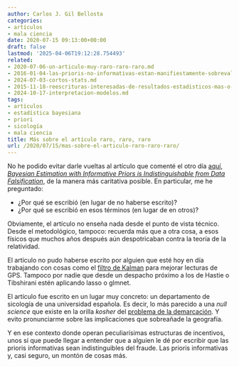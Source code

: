 ```yaml
---
author: Carlos J. Gil Bellosta
categories:
- artículos
- mala ciencia
date: 2020-07-15 09:13:00+00:00
draft: false
lastmod: '2025-04-06T19:12:28.754493'
related:
- 2020-07-06-un-articulo-muy-raro-raro-raro.md
- 2016-01-04-las-prioris-no-informativas-estan-manifiestamente-sobrevaloradas.md
- 2024-07-03-cortos-stats.md
- 2015-11-18-reescrituras-interesadas-de-resultados-estadisticos-mas-o-menos-conocidos.md
- 2024-10-17-interpretacion-modelos.md
tags:
- artículos
- estadística bayesiana
- priori
- sicología
- mala ciencia
title: Más sobre el artículo raro, raro, raro
url: /2020/07/15/mas-sobre-el-articulo-raro-raro-raro/
---
```


No he podido evitar darle vueltas al artículo que comenté el otro día [aquí](https://datanalytics.com/2020/07/06/un-articulo-muy-raro-raro-raro/), _[Bayesian Estimation with Informative Priors is Indistinguishable from Data Falsification](https://www.cambridge.org/core/services/aop-cambridge-core/content/view/FFAB96BDC5EE3C64B144ECF8F90F31E9/S1138741619000416a.pdf/bayesian_estimation_with_informative_priors_is_indistinguishable_from_data_falsification.pdf)_, de la manera más caritativa posible. En particular, me he preguntado:

* ¿Por qué se escribió (en lugar de no haberse escrito)?
* ¿Por qué se escribió en esos términos (en lugar de en otros)?

Obviamente, el artículo no enseña nada desde el punto de vista técnico. Desde el metodológico, tampoco: recuerda más que a otra cosa, a esos físicos que muchos años después aún despotricaban contra la teoría de la relatividad.

El artículo no pudo haberse escrito por alguien que esté hoy en día trabajando con cosas como el [filtro de Kalman](https://arxiv.org/pdf/1712.01406.pdf) para mejorar lecturas de GPS. Tampoco por nadie que desde un despacho próximo a los de Hastie o Tibshirani estén aplicando lasso o glmnet.

El artículo fue escrito en un lugar muy concreto: un departamento de sicología de una universidad española. Es decir, lo más parecido a una _null science_ que existe en la orilla _kosher_ del [problema de la demarcación](https://es.wikipedia.org/wiki/Problema_de_la_demarcaci%C3%B3n). Y evito pronunciarme sobre las implicaciones que sobreañade la geografía.

Y en ese contexto donde operan peculiarísimas estructuras de incentivos, unos sí que puede llegar a entender que a alguien le dé por escribir que las prioris informativas sean indistinguibles del fraude. Las prioris informativas y, casi seguro, un montón de cosas más.
